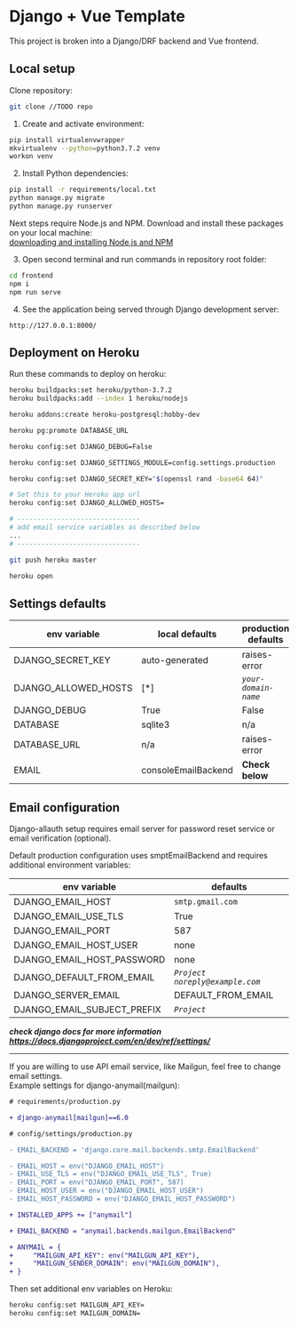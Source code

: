 # Django + Vue Template

This project is broken into a Django/DRF backend and Vue frontend.

## Local setup

Clone repository:

```sh
git clone //TODO repo
```

1. Create and activate environment:

```sh
pip install virtualenvwrapper
mkvirtualenv --python=python3.7.2 venv
workon venv
```

2. Install Python dependencies:

```sh
pip install -r requirements/local.txt
python manage.py migrate
python manage.py runserver
```

Next steps require Node.js and NPM. Download and install these packages on your local machine:  
[downloading and installing Node.js and NPM](https://docs.npmjs.com/downloading-and-installing-node-js-and-npm)

3. Open second terminal and run commands in repository root folder:

```sh
cd frontend
npm i
npm run serve
```

4. See the application being served through Django development server:

```
http://127.0.0.1:8000/
```

## Deployment on Heroku

Run these commands to deploy on heroku:

```sh
heroku buildpacks:set heroku/python-3.7.2
heroku buildpacks:add --index 1 heroku/nodejs

heroku addons:create heroku-postgresql:hobby-dev

heroku pg:promote DATABASE_URL

heroku config:set DJANGO_DEBUG=False

heroku config:set DJANGO_SETTINGS_MODULE=config.settings.production

heroku config:set DJANGO_SECRET_KEY="$(openssl rand -base64 64)"

# Set this to your Heroku app url
heroku config:set DJANGO_ALLOWED_HOSTS=

# -------------------------------
# add email service variables as described below
...
# -------------------------------

git push heroku master

heroku open
```

## Settings defaults

| env variable         | local defaults      | production defaults  |
| -------------------- | ------------------- | -------------------- |
| DJANGO_SECRET_KEY    | auto-generated      | raises-error         |
| DJANGO_ALLOWED_HOSTS | [*]                 | _`your-domain-name`_ |
| DJANGO_DEBUG         | True                | False                |
| DATABASE             | sqlite3             | n/a                  |
| DATABASE_URL         | n/a                 | raises-error         |
| EMAIL                | consoleEmailBackend | **Check below**      |

## Email configuration

Django-allauth setup requires email server for password reset service or email verification (optional).

Default production configuration uses smptEmailBackend and requires additional environment variables:

| env variable                | defaults                        |
| --------------------------- | ------------------------------- |
| DJANGO_EMAIL_HOST           | `smtp.gmail.com`                |
| DJANGO_EMAIL_USE_TLS        | True                            |
| DJANGO_EMAIL_PORT           | 587                             |
| DJANGO_EMAIL_HOST_USER      | none                            |
| DJANGO_EMAIL_HOST_PASSWORD  | none                            |
| DJANGO_DEFAULT_FROM_EMAIL   | _`Project noreply@example.com`_ |
| DJANGO_SERVER_EMAIL         | DEFAULT_FROM_EMAIL              |
| DJANGO_EMAIL_SUBJECT_PREFIX | _`Project`_                     |

**_check django docs for more information
https://docs.djangoproject.com/en/dev/ref/settings/_**

---

If you are willing to use API email service, like Mailgun, feel free to change email settings.  
Example settings for django-anymail(mailgun):

```diff
# requirements/production.py

+ django-anymail[mailgun]==6.0

# config/settings/production.py

- EMAIL_BACKEND = 'django.core.mail.backends.smtp.EmailBackend'

- EMAIL_HOST = env("DJANGO_EMAIL_HOST")
- EMAIL_USE_TLS = env("DJANGO_EMAIL_USE_TLS", True)
- EMAIL_PORT = env("DJANGO_EMAIL_PORT", 587)
- EMAIL_HOST_USER = env("DJANGO_EMAIL_HOST_USER")
- EMAIL_HOST_PASSWORD = env("DJANGO_EMAIL_HOST_PASSWORD")

+ INSTALLED_APPS += ["anymail"]

+ EMAIL_BACKEND = "anymail.backends.mailgun.EmailBackend"

+ ANYMAIL = {
+     "MAILGUN_API_KEY": env("MAILGUN_API_KEY"),
+     "MAILGUN_SENDER_DOMAIN": env("MAILGUN_DOMAIN"),
+ }
```

Then set additional env variables on Heroku:

```sh
heroku config:set MAILGUN_API_KEY=
heroku config:set MAILGUN_DOMAIN=
```
